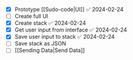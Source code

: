 - [x] Prototype [[Sudo-code|UI]] ✅ 2024-02-24
- [ ] Create full UI
- [x] Create stack ✅ 2024-02-24
- [x] Get user input from interface ✅ 2024-02-24
- [x] Save user input to stack ✅ 2024-02-24
- [ ] Save stack as JSON
- [ ] [[Sending Data|Send Data]]